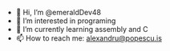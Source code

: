 - 👋 Hi, I’m @emeraldDev48
- 👀 I’m interested in programing
- 🌱 I’m currently learning assembly and C
- 📫 How to reach me: alexandru@popescu.is

<!---
emeraldDev48/emeraldDev48 is a ✨ special ✨ repository because its `README.md` (this file) appears on your GitHub profile.
You can click the Preview link to take a look at your changes.
--->
